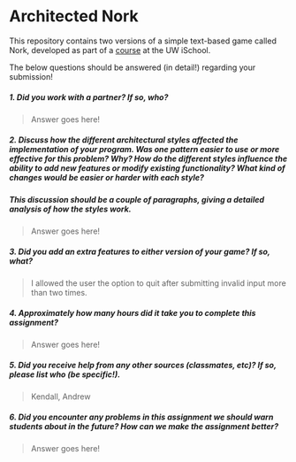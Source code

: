 # Architected Nork

This repository contains two versions of a simple text-based game called Nork, developed as part of a [course](http://arch-joelross.rhcloud.com/) at the UW iSchool. 

The below questions should be answered (in detail!) regarding your submission!


##### 1. Did you work with a partner? If so, who?
> Answer goes here!



##### 2. Discuss how the different architectural styles affected the implementation of your program. Was one pattern easier to use or more effective _for this problem_? Why? How do the different styles influence the ability to add new features or modify existing functionality? What kind of changes would be easier or harder with each style?
##### This discussion should be a couple of paragraphs, giving a detailed analysis of how the styles work.
> Answer goes here!



##### 3. Did you add an extra features to either version of your game? If so, what?
> I allowed the user the option to quit after submitting invalid input more than two times.



##### 4. Approximately how many hours did it take you to complete this assignment? #####
> Answer goes here!



##### 5. Did you receive help from any other sources (classmates, etc)? If so, please list who (be specific!). #####
> Kendall, Andrew



##### 6. Did you encounter any problems in this assignment we should warn students about in the future? How can we make the assignment better? #####
> Answer goes here!


